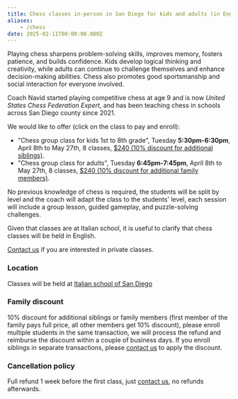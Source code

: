 ```yaml
---
title: Chess classes in-person in San Diego for kids and adults (in English)
aliases:
    - /chess
date: 2025-02-11T00:00:00.000Z
---
```


Playing chess sharpens problem-solving skills, improves memory, fosters patience, and builds confidence. Kids develop logical thinking and creativity, while adults can continue to challenge themselves and enhance decision-making abilities. Chess also promotes good sportsmanship and social interaction for everyone involved.

Coach Navid started playing competitive chess at age 9 and is now *United States Chess Federation Expert*, and has been teaching chess in schools across San Diego county since 2021.

We would like to offer (click on the class to pay and enroll):

* "Chess group class for kids 1st to 8th grade", Tuesday **5:30pm-6:30pm**, April 8th to May 27th, 8 classes, [$240 (10% discount for additional siblings)](https://link.waveapps.com/dkmyht-6hzf4y).
* "Chess group class for adults", Tuesday **6:45pm-7:45pm**, April 8th to May 27th, 8 classes, [$240 (10% discount for additional family members)](https://link.waveapps.com/45yy6z-p6vtdy).

No previous knowledge of chess is required, the students will be split by level and the coach will adapt the class to the students' level, each session will include a group lesson, guided gameplay, and puzzle-solving challenges.

Given that classes are at Italian school, it is useful to clarify that chess classes will be held in English.

[Contact us](/contact) if you are interested in private classes.

### Location

Classes will be held at [Italian school of San Diego](/location)

### Family discount

10% discount for additional siblings or family members (first member of the family pays full price, all other members get 10% discount), please enroll multiple students in the same transaction, we will process the refund and reimburse the discount within a couple of business days. If you enroll siblings in separate transactions, please [contact us](/contact) to apply the discount.

### Cancellation policy

Full refund 1 week before the first class, just [contact us](/contact), no refunds afterwards.